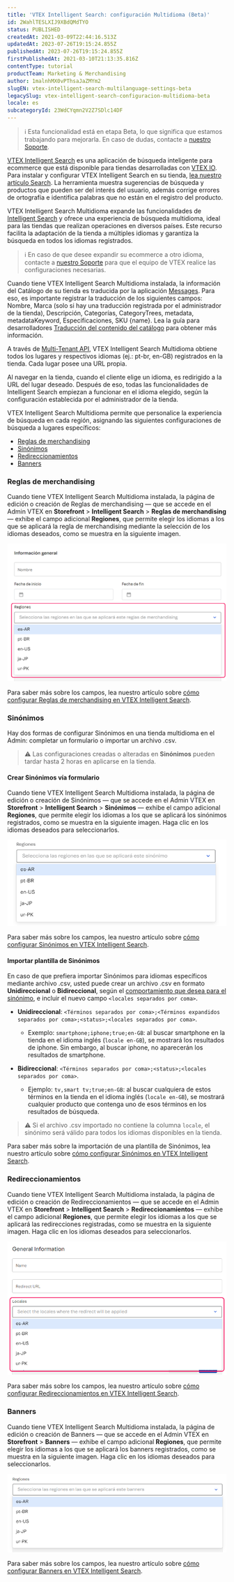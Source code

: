```yaml
---
title: 'VTEX Intelligent Search: configuración Multidioma (Beta)'
id: 2WahlTESLXIJ9XBdQMdTYO
status: PUBLISHED
createdAt: 2021-03-09T22:44:16.513Z
updatedAt: 2023-07-26T19:15:24.855Z
publishedAt: 2023-07-26T19:15:24.855Z
firstPublishedAt: 2021-03-10T21:13:35.816Z
contentType: tutorial
productTeam: Marketing & Merchandising
author: 1malnhMX0vPThsaJaZMYm2
slugEN: vtex-intelligent-search-multilanguage-settings-beta
legacySlug: vtex-intelligent-search-configuracion-multidioma-beta
locale: es
subcategoryId: 23WdCYqmn2V2Z7SDlc14DF
---
```


> ℹ️ Esta funcionalidad está en etapa Beta, lo que significa que estamos trabajando para mejorarla. En caso de dudas, contacte a [nuestro Soporte](https://support.vtex.com/hc/pt-br/requests).

[VTEX Intelligent Search](https://help.vtex.com/es/tracks/vtex-intelligent-search--19wrbB7nEQcmwzDPl1l4Cb/3qgT47zY08biLP3d5os3DG) es una aplicación de búsqueda inteligente para ecommerce que está disponible para tiendas desarrolladas con [VTEX IO](https://vtex.com/es-es/store-framework/). Para instalar y configurar VTEX Intelligent Search en su tienda, [lea nuestro artículo Search](https://developers.vtex.com/vtex-developer-docs/docs/vtex-search). La herramienta muestra sugerencias de búsqueda y productos que pueden ser del interés del usuario, además corrige errores de ortografía e identifica palabras que no están en el registro del producto.

VTEX Intelligent Search Multidioma expande las funcionalidades de [Intelligent Search](https://help.vtex.com/es/tracks/vtex-intelligent-search--19wrbB7nEQcmwzDPl1l4Cb/3qgT47zY08biLP3d5os3DG) y ofrece una experiencia de búsqueda multidioma, ideal para las tiendas que realizan operaciones en diversos países. Este recurso facilita la adaptación de la tienda a múltiples idiomas y garantiza la búsqueda en todos los idiomas registrados.

> ℹ️  En caso de que desee expandir su ecommerce a otro idioma, contacte a [nuestro Soporte](https://support.vtex.com/hc/pt-br/requests) para que el equipo de VTEX realice las configuraciones necesarias.

Cuando tiene VTEX Intelligent Search Multidioma instalada, la información del Catálogo de su tienda es traducida por la aplicación [Messages](https://developers.vtex.com/vtex-developer-docs/docs/catalog-internationalization). Para eso, es importante registrar la traducción de los siguientes campos: Nombre, Marca (solo si hay una traducción registrada por el administrador de la tienda), Descripción, Categorías, CategoryTrees, metadata, metadataKeyword, Especificaciones, SKU {name}. Lea la guía para desarrolladores [Traducción del contenido del catálogo](https://developers.vtex.com/vtex-developer-docs/docs/catalog-internationalization) para obtener más información.

A través de [Multi-Tenant API](https://developers.vtex.com/vtex-developer-docs/docs/vtex-io-multi-language-stores), VTEX Intelligent Search Multidioma obtiene todos los lugares y respectivos idiomas (ej.: pt-br, en-GB) registrados en la tienda. Cada lugar posee una URL propia.

Al navegar en la tienda, cuando el cliente elige un idioma, es redirigido a la URL del lugar  deseado. Después de eso, todas las funcionalidades de Intelligent Search empiezan a funcionar en el idioma elegido, según la configuración establecida por el administrador de la tienda.

VTEX Intelligent Search Multidioma permite que personalice la experiencia de búsqueda en cada región, asignando las siguientes configuraciones de búsqueda a lugares específicos: 

- [Reglas de merchandising](#reglas-de-merchandising)
- [Sinónimos](#sinonimos)
- [Redireccionamientos](#redireccionamientos) 
- [Banners](#banners)

### Reglas de merchandising
Cuando tiene VTEX Intelligent Search Multidioma instalada, la página de edición o creación de Reglas de merchandising — que se accede en el Admin VTEX en __Storefront__ > __Intelligent Search__ > __Reglas de merchandising__ — exhibe el campo adicional __Regiones__, que permite elegir los idiomas a los que se aplicará la regla de merchandising mediante la selección de los idiomas deseados, como se muestra en la siguiente imagen.  

![img regrasmerch intelligentsearchmultilanguage ES](https://raw.githubusercontent.com/vtexdocs/help-center-content/refs/heads/main/docs/es/tutorials/beta/intelligent-search-beta/vtex-intelligent-search-configuracion-multidioma-beta_1.png)

Para saber más sobre los campos, lea nuestro artículo sobre [cómo configurar Reglas de merchandising en VTEX Intelligent Search](https://help.vtex.com/es/tracks/vtex-intelligent-search--19wrbB7nEQcmwzDPl1l4Cb/2FpbarYzsnbg7aZZn3TGF8).

### Sinónimos
Hay dos formas de configurar Sinónimos en una tienda multidioma en el Admin: completar un formulario o importar un archivo .csv.

> ⚠️  Las configuraciones creadas o alteradas en **Sinónimos** pueden tardar hasta 2 horas en aplicarse en la tienda.

#### Crear Sinónimos vía formulario
Cuando tiene VTEX Intelligent Search Multidioma instalada,  la página de edición o creación de Sinónimos — que se accede en el Admin VTEX en __Storefront__ > __Intelligent Search__ > __Sinónimos__ — exhibe el campo adicional __Regiones__, que permite elegir los idiomas a los que se aplicará los sinónimos registrados, como se muestra en la siguiente imagen. Haga clic en los idiomas deseados para seleccionarlos.  

![img sinonimos intelligentsearchmultilanguage ES](https://raw.githubusercontent.com/vtexdocs/help-center-content/refs/heads/main/docs/es/tutorials/beta/intelligent-search-beta/vtex-intelligent-search-configuracion-multidioma-beta_2.png)

Para saber más sobre los campos, lea nuestro artículo sobre [cómo configurar Sinónimos en VTEX Intelligent Search](https://help.vtex.com/es/tracks/vtex-intelligent-search--19wrbB7nEQcmwzDPl1l4Cb/3ExbC3QKNF4zH7Gs8jD1cL).

#### Importar plantilla de Sinónimos

En caso de que prefiera importar Sinónimos para idiomas específicos mediante archivo .csv, usted puede crear un archivo .csv en formato __Unidireccional__ o __Bidireccional__, según el [comportamiento que desea para el sinónimo](https://help.vtex.com/es/tracks/vtex-intelligent-search--19wrbB7nEQcmwzDPl1l4Cb/3ExbC3QKNF4zH7Gs8jD1cL), e incluir el nuevo campo `<locales separados por coma>`.

- __Unidireccional__: `<Términos separados por coma>;<Términos expandidos separados por coma>;<status>;<locales separados por coma>`.
   - Exemplo:  `smartphone;iphone;true;en-GB`: al buscar smartphone en la tienda en el idioma inglés (`locale en-GB`), se mostrará los resultados de iphone.  Sin embargo, al buscar iphone, no aparecerán los resultados de smartphone.

- __Bidireccional__: `<Términos separados por coma>;<status>;<locales separados por coma>`.
    - Ejemplo: `tv,smart tv;true;en-GB`: al buscar cualquiera de estos términos en la tienda en el idioma inglés (`locale en-GB`), se mostrará cualquier producto que contenga uno de esos términos en los resultados de búsqueda.

> ⚠️  Si el archivo .csv importado no contiene la columna `locale`, el sinónimo será válido para todos los idiomas disponibles en la tienda. 

Para saber más sobre la importación de una plantilla de Sinónimos, lea nuestro artículo sobre [cómo configurar Sinónimos en VTEX Intelligent Search](https://help.vtex.com/es/tracks/vtex-intelligent-search--19wrbB7nEQcmwzDPl1l4Cb/3ExbC3QKNF4zH7Gs8jD1cL).

### Redireccionamientos

Cuando tiene VTEX Intelligent Search Multidioma instalada, la página de edición o creación de Redireccionamientos  — que se accede en el Admin VTEX en __Storefront__ > __Intelligent Search__ > __Redireccionamientos__ — exhibe el campo adicional __Regiones__, que permite elegir los idiomas a los que se aplicará las redirecciones registradas, como se muestra en la siguiente imagen. Haga clic en los idiomas deseados para seleccionarlos.  

![img redirecionamentos intelligentsearchmultilanguage ES](https://raw.githubusercontent.com/vtexdocs/help-center-content/refs/heads/main/docs/es/tutorials/beta/intelligent-search-beta/vtex-intelligent-search-configuracion-multidioma-beta_3.png)

Para saber más sobre los campos, lea nuestro artículo sobre [cómo configurar Redireccionamientos en VTEX Intelligent Search](https://help.vtex.com/es/tracks/vtex-intelligent-search--19wrbB7nEQcmwzDPl1l4Cb/4Gd2wLQFbCwTsh8RUDwSoL).

### Banners

Cuando tiene VTEX Intelligent Search Multidioma instalada, la página de edición o creación de Banners — que se accede en el Admin VTEX en __Storefront__ > __Banners__ — exhibe el campo adicional __Regiones__, que permite elegir los idiomas a los que se aplicará los banners registrados, como se muestra en la siguiente imagen. Haga clic en los idiomas deseados para seleccionarlos.  

![img banner intelligentsearchmultilanguage ES](https://raw.githubusercontent.com/vtexdocs/help-center-content/refs/heads/main/docs/es/tutorials/beta/intelligent-search-beta/vtex-intelligent-search-configuracion-multidioma-beta_4.png)

Para saber más sobre los campos, lea nuestro artículo sobre [cómo configurar Banners en VTEX Intelligent Search](https://help.vtex.com/es/tracks/vtex-intelligent-search--19wrbB7nEQcmwzDPl1l4Cb/4ViKEivLJtJsvpaW0aqIQ5).

